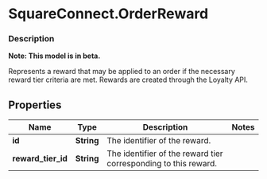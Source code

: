 # SquareConnect.OrderReward

### Description
**Note: This model is in beta.**

Represents a reward that may be applied to an order if the necessary reward tier criteria are met. Rewards are created through the Loyalty API.

## Properties
Name | Type | Description | Notes
------------ | ------------- | ------------- | -------------
**id** | **String** | The identifier of the reward. | 
**reward_tier_id** | **String** | The identifier of the reward tier corresponding to this reward. | 


